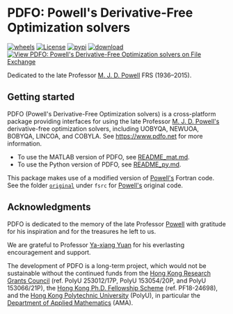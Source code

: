 # PDFO: Powell's Derivative-Free Optimization solvers

[![wheels](https://github.com/pdfo/pdfo/actions/workflows/wheels.yml/badge.svg)](https://github.com/pdfo/pdfo/actions/workflows/wheels.yml)
[![License](https://img.shields.io/badge/License-BSD%203--Clause-blue.svg)](https://opensource.org/licenses/BSD-3-Clause)
[![pypi](https://img.shields.io/pypi/v/pdfo)](https://pypi.org/project/pdfo/)
[![download](https://img.shields.io/pypi/dm/pdfo?label=pypi%20downloads)](https://pypi.org/project/pdfo/)
[![View PDFO: Powell's Derivative-Free Optimization solvers on File Exchange](https://www.mathworks.com/matlabcentral/images/matlab-file-exchange.svg)](https://www.mathworks.com/matlabcentral/fileexchange/75195-pdfo-powell-s-derivative-free-optimization-solvers)

Dedicated to the late Professor [M. J. D. Powell](https://www.zhangzk.net/powell.html)
FRS (1936&ndash;2015).

## Getting started

PDFO (Powell's Derivative-Free Optimization solvers) is a cross-platform package
providing interfaces for using the late Professor [M. J. D. Powell's](https://www.zhangzk.net/powell.html)
derivative-free optimization solvers, including UOBYQA, NEWUOA, BOBYQA, LINCOA,
and COBYLA. See https://www.pdfo.net for more information.

- To use the MATLAB version of PDFO, see [README_mat.md](https://github.com/pdfo/pdfo/blob/main/README_mat.md).
- To use the Python version of PDFO, see [README_py.md](https://github.com/pdfo/pdfo/blob/main/README_py.md).

This package makes use of a modified version of [Powell's](https://www.zhangzk.net/powell.html)
Fortran code. See the folder [`original`](https://github.com/pdfo/pdfo/tree/main/fsrc/original)
under `fsrc` for [Powell's](https://www.zhangzk.net/powell.html) original code.

## Acknowledgments

PDFO is dedicated to the memory of the late Professor [Powell](https://www.zhangzk.net/powell.html)
with gratitude for his inspiration and for the treasures he left to us.

We are grateful to Professor [Ya-xiang Yuan](http://lsec.cc.ac.cn/~yyx/) for his
everlasting encouragement and support.

The development of PDFO is a long-term project, which would not be sustainable without the continued
funds from the [Hong Kong Research Grants Council](https://www.ugc.edu.hk/eng/rgc)
(ref. PolyU 253012/17P, PolyU 153054/20P, and PolyU 153066/21P),
the [Hong Kong Ph.D. Fellowship Scheme](https://cerg1.ugc.edu.hk/hkpfs) (ref. PF18-24698),
and the [Hong Kong Polytechnic University](https://www.polyu.edu.hk) (PolyU),
in particular the [Department of Applied Mathematics](https://www.polyu.edu.hk/ama) (AMA).
